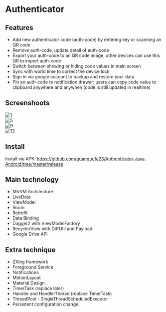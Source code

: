 # Authenticator

## Features 
- Add new authenticator code (auth-code) by entering key or scanning an QR code  
- Remove auth-code, update detail of auth-code  
- Export your auth-code to an QR code image, other devices can use this QR to import auth-code
- Switch between showing or hiding code values in main screen  
- Sync with world time to correct the device lock  
- Sign in via google account to backup and restore your data  
- Pin an auth-code to notification drawer: users can copy code value to clipboard anywhere and anywhen (code is still updated in realtime)  

## Screenshoots
![1](https://user-images.githubusercontent.com/60953757/89712881-ed35e500-d9bd-11ea-9700-c214aa97f7ce.jpg)  
![5](https://user-images.githubusercontent.com/60953757/89712883-f030d580-d9bd-11ea-9f31-206f920b4911.jpg)  
![9](https://user-images.githubusercontent.com/60953757/89712885-f2932f80-d9bd-11ea-8248-e2ce5c7e68d2.jpg)  
![13](https://user-images.githubusercontent.com/60953757/89712886-f4f58980-d9bd-11ea-824a-50959df2518d.jpg)  

## Install
Install via APK: https://github.com/quanguefa23/Anthenticator-Java-Android/tree/master/release  

## Main technology  
- MVVM Architecture  
- LiveData  
- ViewModel  
- Room  
- Retrofit  
- Data Binding  
- Dagger2 with ViewModelFactory  
- RecyclerView with DiffUtil and Payload  
- Google Drive API

## Extra technique  
- ZXing framework  
- Foreground Service  
- Notifications    
- MotionLayout  
- Material Design  
- TimerTask (replace later)  
- Handler and HandlerThread (replace TimerTask)  
- ThreadPool - SingleThreadScheduledExecutor  
- Persistent configuration change  
